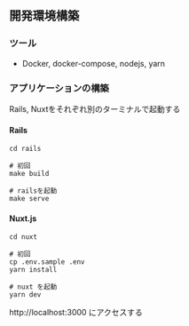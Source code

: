 ## 開発環境構築
### ツール
- Docker, docker-compose, nodejs, yarn

### アプリケーションの構築
Rails, Nuxtをそれぞれ別のターミナルで起動する

#### Rails
```
cd rails

# 初回
make build

# railsを起動
make serve
```

#### Nuxt.js
```
cd nuxt

# 初回
cp .env.sample .env
yarn install

# nuxt を起動
yarn dev
```

http://localhost:3000 にアクセスする